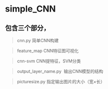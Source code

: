 # simple_CNN
## 包含三个部分，
>cnn.py  简单CNN构建

>feature_map  CNN特征图可视化

>cnn-svm  CNN提特征，SVM分类

>output_layer_name.py  输出CNN模型的结构

>picturesize.py 指定输出图片的大小（宽×长）

